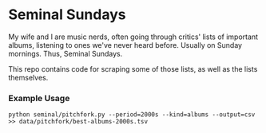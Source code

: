 # Seminal Sundays

My wife and I are music nerds, often going through critics' lists of important 
albums, listening to ones we've never heard before. Usually on Sunday mornings. Thus,
Seminal Sundays.

This repo contains code for scraping some of those lists, as well as the lists themselves.

### Example Usage
```
python seminal/pitchfork.py --period=2000s --kind=albums --output=csv >> data/pitchfork/best-albums-2000s.tsv
```
